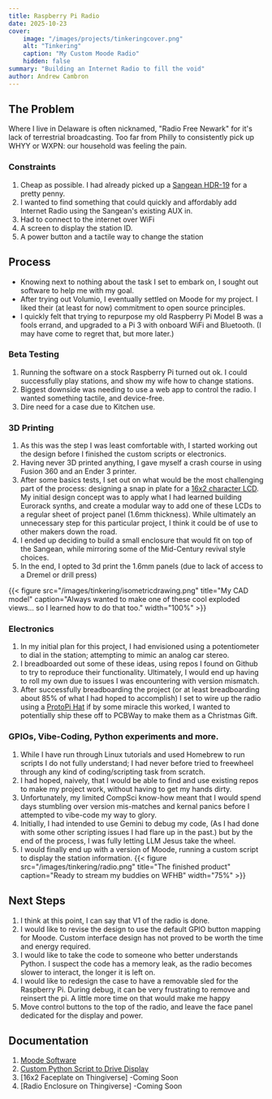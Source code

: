 ```yaml
---
title: Raspberry Pi Radio
date: 2025-10-23
cover:
    image: "/images/projects/tinkeringcover.png" 
    alt: "Tinkering"
    caption: "My Custom Moode Radio"
    hidden: false
summary: "Building an Internet Radio to fill the void"
author: Andrew Cambron
---
```

## The Problem
Where I live in Delaware is often nicknamed, "Radio Free Newark" for it's lack of terrestrial broadcasting. Too far from Philly to consistently pick up WHYY or WXPN: our household was feeling the pain.

### Constraints
1. Cheap as possible. I had already picked up a [Sangean HDR-19](https://www.amazon.com/dp/B0CQB39KM1/?smid=A3SBDOAENTRT1F&tag=thewire06-20&th=1) for a pretty penny.
2. I wanted to find something that could quickly and affordably add Internet Radio using the Sangean's existing AUX in.
3. Had to connect to the internet over WiFi
4. A screen to display the station ID.
5. A power button and a tactile way to change the station

## Process
* Knowing next to nothing about the task I set to embark on, I sought out software to help me with my goal. 
* After trying out Volumio, I eventually settled on Moode for my project. I liked their (at least for now) commitment to open source principles.
* I quickly felt that trying to repurpose my old Raspberry Pi Model B was a fools errand, and upgraded to a Pi 3 with onboard WiFi and Bluetooth. (I may have come to regret that, but more later.)

### Beta Testing
1. Running the software on a stock Raspberry Pi turned out ok. I could successfully play stations, and show my wife how to change stations.
2. Biggest downside was needing to use a web app to control the radio. I wanted something tactile, and device-free.
3. Dire need for a case due to Kitchen use.

### 3D Printing
1. As this was the step I was least comfortable with, I started working out the design before I finished the custom scripts or electronics.
2. Having never 3D printed anything, I gave myself a crash course in using Fusion 360 and an Ender 3 printer.
2. After some basics tests, I set out on what would be the most challenging part of the process: designing a snap in plate for a [16x2 character LCD](https://www.adafruit.com/product/181?srsltid=AfmBOorQGaDkA9XH-GFX-4y5j-6KY1b1wJDZVoCpUn7ct2_PiIU5XjiS).
My initial design concept was to apply what I had learned building Eurorack synths, and create a modular way to add one of these LCDs to a regular sheet of project panel (1.6mm thickness). While ultimately an unnecessary step for this particular project, I think it could be of use to other makers down the road.
3. I ended up deciding to build a small enclosure that would fit on top of the Sangean, while mirroring some of the Mid-Century revival style choices.
4. In the end, I opted to 3d print the 1.6mm panels (due to lack of access to a Dremel or drill press)

{{< figure src="/images/tinkering/isometricdrawing.png" title="My CAD model" caption="Always wanted to make one of these cool exploded views... so I learned how to do that too." width="100%" >}}


### Electronics
1. In my initial plan for this project, I had envisioned using a potentiometer to dial in the station; attempting to mimic an analog car stereo.
2. I breadboarded out some of these ideas, using repos I found on Github to try to reproduce their functionality. Ultimately, I would end up having to roll my own due to issues I was encountering with version mismatch.
3. After successfully breadboarding the project (or at least breadboarding about 85% of what I had hoped to accomplish) I set to wire up the radio using a [ProtoPi Hat](https://www.adafruit.com/product/2310?srsltid=AfmBOopk3Hw4p4njpvL5NEcT4WfUobF4QNOaEhK0hfrEW1BVKBm3WJaa) if by some miracle this worked, I wanted to potentially ship these off to PCBWay to make them as a Christmas Gift.

### GPIOs, Vibe-Coding, Python experiments and more.
1. While I have run through Linux tutorials and used Homebrew to run scripts I do not fully understand; I had never before tried to freewheel through any kind of coding/scripting task from scratch.
2. I had hoped, naively, that I would be able to find and use existing repos to make my project work, without having to get my hands dirty.
3. Unfortunately, my limited CompSci know-how meant that I would spend days stumbling over version mis-matches and kernal panics before I attempted to vibe-code my way to glory.
4. Initially, I had intended to use Gemini to debug my code, (As I had done with some other scripting issues I had flare up in the past.) but by the end of the process, I was fully letting LLM Jesus take the wheel.
5. I would finally end up with a version of Moode, running a custom script to display the station information. 
{{< figure src="/images/tinkering/radio.png" title="The finished product" caption="Ready to stream my buddies on WFHB" width="75%" >}}

## Next Steps
1. I think at this point, I can say that V1 of the radio is done. 
2. I would like to revise the design to use the default GPIO button mapping for Moode. Custom interface design has not proved to be worth the time and energy required.
3. I would like to take the code to someone who better understands Python. I suspect the code has a memory leak, as the radio becomes slower to interact, the longer it is left on.
4. I would like to redesign the case to have a removable sled for the Raspberry Pi. During debug, it can be very frustrating to remove and reinsert the pi. A little more time on that would make me happy
5. Move control buttons to the top of the radio, and leave the face panel dedicated for the display and power.

## Documentation
1. [Moode Software](https://moodeaudio.org/)
2. [Custom Python Script to Drive Display](https://github.com/ajcambron/moode-lcd-display-gpio)
3. [16x2 Faceplate on Thingiverse] -Coming Soon
4. [Radio Enclosure on Thingiverse] -Coming Soon



